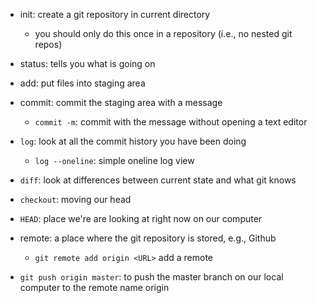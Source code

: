 - init: create a git repository in current directory
    - you should only do this once in a repository  (i.e., no nested git repos)
- status: tells you what is going on
- add: put files into staging area
- commit: commit the staging area with a message
    - `commit -m`: commit with the message without opening a text editor
- `log`: look at all the commit history you have been doing
    - `log --oneline`: simple oneline log view
- `diff`: look at differences between current state and what git knows
- `checkout`: moving our head
- `HEAD`: place we're are looking at right now on our computer 

- remote: a place where the git repository is stored, e.g., Github
    - `git remote add origin <URL>` add a remote
- `git push origin master`: to push the master branch on our local computer to the remote name origin 